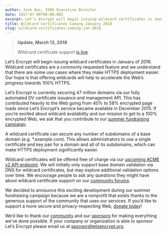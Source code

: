 ```yaml
---
author: Josh Aas, ISRG Executive Director
date: 2017-07-06T00:00:00Z
excerpt: Let’s Encrypt will begin issuing wildcard certificates in January of 2018.
title: Wildcard Certificates Coming January 2018
slug: wildcard-certificates-coming-jan-2018
---
```


> **Update, March 13, 2018**
> 
> Wildcard certificate support [is live](https://community.letsencrypt.org/t/acme-v2-and-wildcard-certificate-support-is-live/55579/).

Let’s Encrypt will begin issuing wildcard certificates in January of 2018. Wildcard certificates are a commonly requested feature and we understand that there are some use cases where they make HTTPS deployment easier. Our hope is that offering wildcards will help to accelerate the Web’s progress towards 100% HTTPS.

Let’s Encrypt is currently securing 47 million domains via our fully automated DV certificate issuance and management API. This has contributed heavily to the Web going from 40% to 58% encrypted page loads since Let’s Encrypt’s service became available in December 2015. If you’re excited about wildcard availability and our mission to get to a 100% encrypted Web, we ask that you contribute to our [summer fundraising campaign](/donate/).

A wildcard certificate can secure any number of subdomains of a base domain (e.g. *.example.com). This allows administrators to use a single certificate and key pair for a domain and all of its subdomains, which can make HTTPS deployment significantly easier.

Wildcard certificates will be offered free of charge via our [upcoming ACME v2 API endpoint](/2017/06/14/acme-v2-api.html). We will initially only support base domain validation via DNS for wildcard certificates, but may explore additional validation options over time. We encourage people to ask any questions they might have about wildcard certificate support on our [community forums](https://community.letsencrypt.org/).

We decided to announce this exciting development during our summer fundraising campaign because we are a nonprofit that exists thanks to the generous support of the community that uses our services. If you’d like to support a more secure and privacy-respecting Web, [donate today](/donate/)!

We’d like to thank our [community](/getinvolved/) and our [sponsors](/sponsors/) for making everything we’ve done possible. If your company or organization is able to sponsor Let’s Encrypt please email us at [sponsor@letsencrypt.org](mailto:sponsor@letsencrypt.org).
